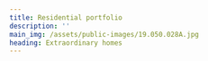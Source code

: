 ```yaml
---
title: Residential portfolio
description: ''
main_img: /assets/public-images/19.050.028A.jpg
heading: Extraordinary homes
---
```


